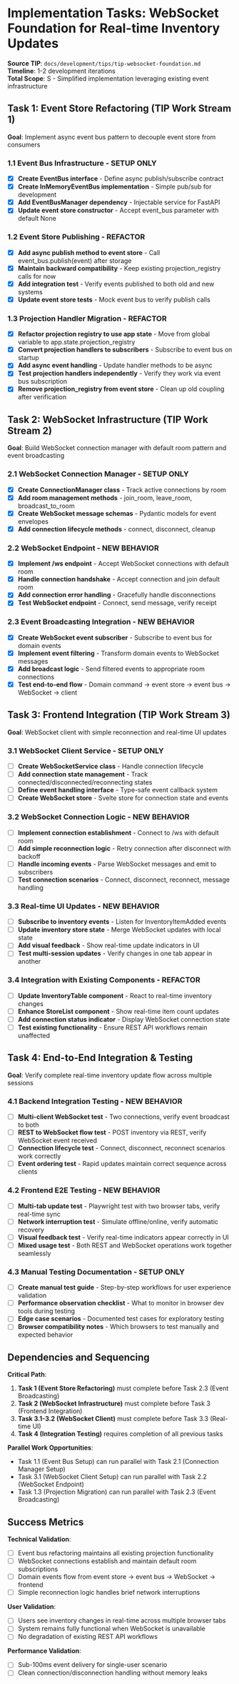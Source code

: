 # Implementation Tasks: WebSocket Foundation for Real-time Inventory Updates

**Source TIP**: `docs/development/tips/tip-websocket-foundation.md`  
**Timeline**: 1-2 development iterations  
**Total Scope**: S - Simplified implementation leveraging existing event infrastructure

## Task 1: Event Store Refactoring (TIP Work Stream 1)
**Goal**: Implement async event bus pattern to decouple event store from consumers

### 1.1 Event Bus Infrastructure - **SETUP ONLY**
- [x] **Create EventBus interface** - Define async publish/subscribe contract
- [x] **Create InMemoryEventBus implementation** - Simple pub/sub for development
- [x] **Add EventBusManager dependency** - Injectable service for FastAPI
- [x] **Update event store constructor** - Accept event_bus parameter with default None

### 1.2 Event Store Publishing - **REFACTOR**
- [x] **Add async publish method to event store** - Call event_bus.publish(event) after storage
- [x] **Maintain backward compatibility** - Keep existing projection_registry calls for now
- [x] **Add integration test** - Verify events published to both old and new systems
- [x] **Update event store tests** - Mock event bus to verify publish calls

### 1.3 Projection Handler Migration - **REFACTOR**
- [x] **Refactor projection registry to use app state** - Move from global variable to app.state.projection_registry
- [x] **Convert projection handlers to subscribers** - Subscribe to event bus on startup
- [x] **Add async event handling** - Update handler methods to be async
- [x] **Test projection handlers independently** - Verify they work via event bus subscription
- [x] **Remove projection_registry from event store** - Clean up old coupling after verification

## Task 2: WebSocket Infrastructure (TIP Work Stream 2)
**Goal**: Build WebSocket connection manager with default room pattern and event broadcasting

### 2.1 WebSocket Connection Manager - **SETUP ONLY**
- [x] **Create ConnectionManager class** - Track active connections by room
- [x] **Add room management methods** - join_room, leave_room, broadcast_to_room
- [x] **Create WebSocket message schemas** - Pydantic models for event envelopes
- [x] **Add connection lifecycle methods** - connect, disconnect, cleanup

### 2.2 WebSocket Endpoint - **NEW BEHAVIOR**
- [x] **Implement /ws endpoint** - Accept WebSocket connections with default room
- [x] **Handle connection handshake** - Accept connection and join default room
- [x] **Add connection error handling** - Gracefully handle disconnections
- [x] **Test WebSocket endpoint** - Connect, send message, verify receipt

### 2.3 Event Broadcasting Integration - **NEW BEHAVIOR**
- [x] **Create WebSocket event subscriber** - Subscribe to event bus for domain events
- [x] **Implement event filtering** - Transform domain events to WebSocket messages
- [x] **Add broadcast logic** - Send filtered events to appropriate room connections
- [x] **Test end-to-end flow** - Domain command → event store → event bus → WebSocket → client

## Task 3: Frontend Integration (TIP Work Stream 3)
**Goal**: WebSocket client with simple reconnection and real-time UI updates

### 3.1 WebSocket Client Service - **SETUP ONLY**
- [ ] **Create WebSocketService class** - Handle connection lifecycle
- [ ] **Add connection state management** - Track connected/disconnected/reconnecting states
- [ ] **Define event handling interface** - Type-safe event callback system
- [ ] **Create WebSocket store** - Svelte store for connection state and events

### 3.2 WebSocket Connection Logic - **NEW BEHAVIOR**
- [ ] **Implement connection establishment** - Connect to /ws with default room
- [ ] **Add simple reconnection logic** - Retry connection after disconnect with backoff
- [ ] **Handle incoming events** - Parse WebSocket messages and emit to subscribers
- [ ] **Test connection scenarios** - Connect, disconnect, reconnect, message handling

### 3.3 Real-time UI Updates - **NEW BEHAVIOR**
- [ ] **Subscribe to inventory events** - Listen for InventoryItemAdded events
- [ ] **Update inventory store state** - Merge WebSocket updates with local state
- [ ] **Add visual feedback** - Show real-time update indicators in UI
- [ ] **Test multi-session updates** - Verify changes in one tab appear in another

### 3.4 Integration with Existing Components - **REFACTOR**
- [ ] **Update InventoryTable component** - React to real-time inventory changes
- [ ] **Enhance StoreList component** - Show real-time item count updates
- [ ] **Add connection status indicator** - Display WebSocket connection state
- [ ] **Test existing functionality** - Ensure REST API workflows remain unaffected

## Task 4: End-to-End Integration & Testing
**Goal**: Verify complete real-time inventory update flow across multiple sessions

### 4.1 Backend Integration Testing - **NEW BEHAVIOR**
- [ ] **Multi-client WebSocket test** - Two connections, verify event broadcast to both
- [ ] **REST to WebSocket flow test** - POST inventory via REST, verify WebSocket event received
- [ ] **Connection lifecycle test** - Connect, disconnect, reconnect scenarios work correctly
- [ ] **Event ordering test** - Rapid updates maintain correct sequence across clients

### 4.2 Frontend E2E Testing - **NEW BEHAVIOR**
- [ ] **Multi-tab update test** - Playwright test with two browser tabs, verify real-time sync
- [ ] **Network interruption test** - Simulate offline/online, verify automatic recovery
- [ ] **Visual feedback test** - Verify real-time indicators appear correctly in UI
- [ ] **Mixed usage test** - Both REST and WebSocket operations work together seamlessly

### 4.3 Manual Testing Documentation - **SETUP ONLY**
- [ ] **Create manual test guide** - Step-by-step workflows for user experience validation
- [ ] **Performance observation checklist** - What to monitor in browser dev tools during testing
- [ ] **Edge case scenarios** - Documented test cases for exploratory testing
- [ ] **Browser compatibility notes** - Which browsers to test manually and expected behavior

## Dependencies and Sequencing

**Critical Path**:
1. **Task 1 (Event Store Refactoring)** must complete before Task 2.3 (Event Broadcasting)
2. **Task 2 (WebSocket Infrastructure)** must complete before Task 3 (Frontend Integration)
3. **Task 3.1-3.2 (WebSocket Client)** must complete before Task 3.3 (Real-time UI)
4. **Task 4 (Integration Testing)** requires completion of all previous tasks

**Parallel Work Opportunities**:
- Task 1.1 (Event Bus Setup) can run parallel with Task 2.1 (Connection Manager Setup)
- Task 3.1 (WebSocket Client Setup) can run parallel with Task 2.2 (WebSocket Endpoint)
- Task 1.3 (Projection Migration) can run parallel with Task 2.3 (Event Broadcasting)

## Success Metrics

**Technical Validation**:
- [ ] Event bus refactoring maintains all existing projection functionality
- [ ] WebSocket connections establish and maintain default room subscriptions
- [ ] Domain events flow from event store → event bus → WebSocket → frontend
- [ ] Simple reconnection logic handles brief network interruptions

**User Validation**:
- [ ] Users see inventory changes in real-time across multiple browser tabs
- [ ] System remains fully functional when WebSocket is unavailable
- [ ] No degradation of existing REST API workflows

**Performance Validation**:
- [ ] Sub-100ms event delivery for single-user scenario
- [ ] Clean connection/disconnection handling without memory leaks
